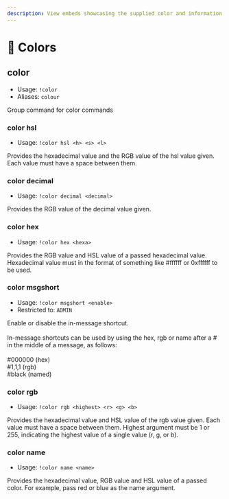 ```yaml
---
description: View embeds showcasing the supplied color and information about it
---
```


# 🍪 Colors

## color

* Usage: `!color`
* Aliases: `colour`

Group command for color commands

### color hsl

* Usage: `!color hsl <h> <s> <l>`

Provides the hexadecimal value and the RGB value of the hsl value given. Each value must have a space between them.

### color decimal

* Usage: `!color decimal <decimal>`

Provides the RGB value of the decimal value given.

### color hex

* Usage: `!color hex <hexa>`

Provides the RGB value and HSL value of a passed hexadecimal value. Hexadecimal value must in the format of something like #ffffff or 0xffffff to be used.

### color msgshort

* Usage: `!color msgshort <enable>`
* Restricted to: `ADMIN`

Enable or disable the in-message shortcut.\
\
In-message shortcuts can be used by using the hex, rgb or name after a # in the middle of a message, as follows:\
\
\#000000 (hex)\
\#1,1,1 (rgb)\
\#black (named)

### color rgb

* Usage: `!color rgb <highest> <r> <g> <b>`

Provides the hexadecimal value and HSL value of the rgb value given. Each value must have a space between them. Highest argument must be 1 or 255, indicating the highest value of a single value (r, g, or b).

### color name

* Usage: `!color name <name>`

Provides the hexadecimal value, RGB value and HSL value of a passed color. For example, pass red or blue as the name argument.
